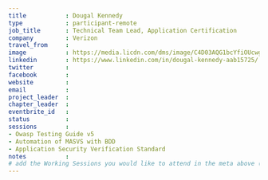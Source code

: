 ```yaml
---
title           : Dougal Kennedy
type            : participant-remote
job_title       : Technical Team Lead, Application Certification
company         : Verizon
travel_from     :
image           : https://media.licdn.com/dms/image/C4D03AQG1bcYfiOUcwg/profile-displayphoto-shrink_800_800/0?e=1532563200&v=beta&t=xzlBwlmxJtZncDG3ZavcC8UGgaNT-QXsa7eNFcPffEE
linkedin        : https://www.linkedin.com/in/dougal-kennedy-aab15725/
twitter         :
facebook        :
website         :
email           :
project_leader  :
chapter_leader  :
eventbrite_id   :
status          :
sessions        :
- Owasp Testing Guide v5
- Automation of MASVS with BDD
- Application Security Verification Standard
notes           :
# add the Working Sessions you would like to attend in the meta above (use the session's title) e.g. sessions (one per line): -Security Playbooks Diagrams -Hackathon Daily Sessions
---
```


<!-- put more details about participant here -->
